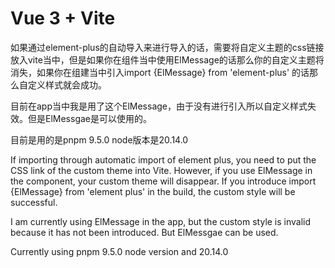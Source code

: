 # Vue 3 + Vite

如果通过element-plus的自动导入来进行导入的话，需要将自定义主题的css链接放入vite当中，但是如果你在组件当中使用ElMessage的话那么你的自定义主题将消失，如果你在组建当中引入import {ElMessage} from 'element-plus' 的话那么自定义样式就会成功。

目前在app当中我是用了这个ElMessage，由于没有进行引入所以自定义样式失效。但是ElMessgae是可以使用的。

目前是用的是pnpm 9.5.0  node版本是20.14.0


If importing through automatic import of element plus, you need to put the CSS link of the custom theme into Vite. However, if you use ElMessage in the component, your custom theme will disappear. If you introduce import {ElMessage} from 'element plus' in the build, the custom style will be successful.

I am currently using ElMessage in the app, but the custom style is invalid because it has not been introduced. But ElMessgae can be used.

Currently using pnpm 9.5.0 node version and 20.14.0
